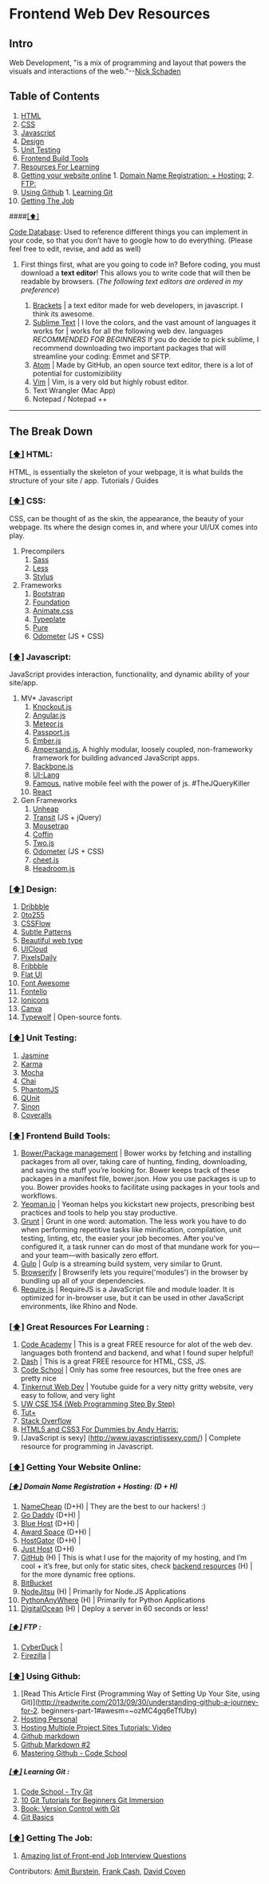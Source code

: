 Frontend Web Dev Resources
===============================

## Intro
Web Development, "is a mix of programming and layout that powers the visuals and interactions of the web."--[Nick Schaden](https://blog.generalassemb.ly/what-is-front-end-web-development/)

## <a name='toc'>Table of Contents</a>

  1. [HTML](#html)
  1. [CSS ](#css)
  1. [Javascript ](#js)
  1. [Design ](#design)
  1. [Unit Testing ](#ut)
  1. [Frontend Build Tools](#fbt)
  1. [Resources For Learning](#resources4learn)
  1. [Getting your website online](#online)
    1. [Domain Name Registration: + Hosting:](#dnrh)
    2. [FTP:](#ftp)
  1. [Using Github](#github)
    1. [Learning Git](#git)
  1. [Getting The Job](#job)

####[[⬆]](#toc)

[Code Database](https://docs.google.com/spreadsheet/ccc?key=0Au-8f__TLXEddGlHSFFhZG1TcnIwaFdxZVVVcXhxN3c&usp=sharing): Used to reference different things you can implement in your code, so that you don’t have to google how to do everything. (Please feel free to edit, revise, and add as well)



1. First things first, what are you going to code in? Before coding, you must download a **text editor**! This allows you to write code that will then be readable by browsers. (_The following text editors are ordered in my preference_)

    1. [Brackets](http://brackets.io/) | a text editor made for web developers, in javascript. I think its awesome.
    2. [Sublime Text](http://www.sublimetext.com/) | I love the colors, and the vast amount of languages it works for | works for all the following web dev. languages *RECOMMENDED FOR BEGINNERS* If you do decide to pick sublime, I recommend downloading two important packages that will streamline your coding: Emmet and SFTP.
    3. [Atom](https://atom.io/) | Made by GitHub, an open source text editor, there is a lot of potential for customizibility
    4. [Vim](http://www.vim.org/) | Vim, is a very old but highly robust editor.
    5. Text Wrangler (Mac App)
    6. Notepad / Notepad ++

---




## The Break Down
### [[⬆]](#toc) <a name='html'>HTML:</a>
 HTML, is essentially the skeleton of your webpage, it is what builds the structure of your site / app.
Tutorials / Guides


### [[⬆]](#toc) <a name='css'>CSS:</a>
CSS, can be thought of as the skin, the appearance, the beauty of your webpage. Its where the design comes in, and where your UI/UX comes into play.

1. Precompilers
    1. [Sass](http://sass-lang.com/)
    2. [Less](http://lesscss.org/)
    3. [Stylus](http://learnboost.github.io/stylus/)
2. Frameworks
    1. [Bootstrap](http://getbootstrap.com/)
    2. [Foundation](http://foundation.zurb.com/)
    3. [Animate.css](https://github.com/daneden/animate.css)
    4. [Typeplate](http://typeplate.com/)
    5. [Pure](http://purecss.io/)
    6. [Odometer](http://github.hubspot.com/odometer/docs/welcome/) (JS + CSS)

### [[⬆]](#toc) <a name='js'>Javascript:</a>
JavaScript provides interaction, functionality, and dynamic ability of your site/app.

1. MV* Javascript
    1. [Knockout.js](http://knockoutjs.com/)
    2. [Angular.js](https://angularjs.org/)
    3. [Meteor.js](https://www.meteor.com/)
    4. [Passport.js](http://passportjs.org/)
    5. [Ember.js](http://emberjs.com/)
    6. [Ampersand.js](http://ampersandjs.com/), A highly modular, loosely coupled, non-frameworky framework for building advanced JavaScript apps.
    7. [Backbone.js](http://backbonejs.org/)
    8. [UI-Lang](http://uilang.com/)
    9. [Famous](https://famo.us/), native mobile feel with the power of js. #TheJQueryKiller
    10. [React](http://facebook.github.io/react/)
2. Gen Frameworks
    1. [Unheap](http://www.unheap.com/)
    2. [Transit](http://ricostacruz.com/jquery.transit/) (JS + jQuery)
    3. [Mousetrap](http://craig.is/killing/mice)
    4. [Coffin](http://fat.github.io/coffin/)
    5. [Two.js](http://jonobr1.github.io/two.js/)
    6. [Odometer](http://github.hubspot.com/odometer/docs/welcome/) (JS + CSS)
    7. [cheet.js](http://namuol.github.io/cheet.js/)
    8. [Headroom.js](http://wicky.nillia.ms/headroom.js/)

### [[⬆]](#toc) <a name='design'>Design:</a>
1. [Dribbble](https://dribbble.com/)
2. [0to255](http://0to255.com/)
3. [CSSFlow](http://www.cssflow.com/)
4. [Subtle Patterns](http://subtlepatterns.com/)
5. [Beautiful web type](http://hellohappy.org/beautiful-web-type/)
6. [UICloud](http://ui-cloud.com/)
7. [PixelsDaily](http://pixelsdaily.com/)
8. [Fribbble](http://fribbble.com/)
9. [Flat UI](http://designmodo.github.io/Flat-UI/)
10. [Font Awesome](http://fortawesome.github.io/Font-Awesome/#)
11. [Fontello](http://fontello.com/)
12. [Ionicons](http://ionicons.com/)
13. [Canva](https://www.canva.com/)
14. [Typewolf](http://www.typewolf.com/open-source-web-fonts) | Open-source fonts.

### [[⬆]](#toc) <a name='ut'>Unit Testing:</a>
1. [Jasmine](http://jasmine.github.io/)
2. [Karma](http://karma-runner.github.io/0.12/index.html)
3. [Mocha](http://visionmedia.github.io/mocha/)
4. [Chai](http://chaijs.com/)
5. [PhantomJS](http://phantomjs.org/)
6. [QUnit](http://qunitjs.com/)
7. [Sinon](http://sinonjs.org/)
8. [Coveralls](https://coveralls.io/)

### [[⬆]](#toc) <a name='fbt'> Frontend Build Tools:</a>
1. [Bower/Package management](http://bower.io/) | Bower works by fetching and installing packages from all over, taking care of hunting, finding, downloading, and saving the stuff you’re looking for. Bower keeps track of these packages in a manifest file, bower.json. How you use packages is up to you. Bower provides hooks to facilitate using packages in your tools and workflows.
2. [Yeoman.io](http://yeoman.io/) | Yeoman helps you kickstart new projects, prescribing best practices and tools to help you stay productive.
3. [Grunt](http://gruntjs.com/) | Grunt in one word: automation. The less work you have to do when performing repetitive tasks like minification, compilation, unit testing, linting, etc, the easier your job becomes. After you've configured it, a task runner can do most of that mundane work for you—and your team—with basically zero effort.
4. [Gulp](http://gulpjs.com/) | Gulp is a streaming build system, very similar to Grunt.
5. [Browserify](http://browserify.org/) | Browserify lets you require('modules') in the browser by bundling up all of your dependencies.
6. [Require.js](http://requirejs.org/) | RequireJS is a JavaScript file and module loader. It is optimized for in-browser use, but it can be used in other JavaScript environments, like Rhino and Node.

### [[⬆]](#toc) <a name='resource4learn'> Great Resources For Learning :</a>
1. [Code Academy](http://www.codecademy.com/) | This is a great FREE resource for alot of the web dev. languages both frontend and backend, and what I found super helpful!
2. [Dash](https://dash.generalassemb.ly/) | This is a great FREE resource for HTML, CSS, JS.
3. [Code School](https://www.codeschool.com/) | Only has some free resources, but the free ones are pretty nice
4. [Tinkernut Web Dev](http://www.youtube.com/watch?v=6Ct6emxVR9w ) | Youtube guide for a very nitty gritty website, very easy to follow, and very light
5. [UW CSE 154 (Web Programming Step By Step)]()
6. [Tut+](http://tutsplus.com/)
7. [Stack Overflow](http://stackoverflow.com/)
8. [HTML5 and CSS3 For Dummies by Andy Harris:](http://www.amazon.com/HTML5-CSS3-All-One-Dummies/dp/1118289382)
9. [JavaScript is sexy] (http://www.javascriptissexy.com/) | Complete resource for programming in Javascript.

### [[⬆]](#toc) <a name='online'> Getting Your Website Online:</a>
##### [[⬆]](#toc) <a name='dnrh'> Domain Name Registration + Hosting: (D + H)</a>
1. [NameCheap](http://www.namecheap.com/) (D+H) | They are the best to our hackers! :)
2. [Go Daddy](http://www.godaddy.com/) (D+H) |
3. [Blue Host](http://www.bluehost.com/) (D+H) |
4. [Award Space](http://www.awardspace.com/) (D+H) |
5. [HostGator](http://www.hostgator.com/) (D+H) |
6. [Just Host](http://www.justhost.com/) (D+H)
7. [GitHub](https://github.com/) (H) | This is what I use for the majority of my hosting, and I’m cool + it’s free, but only for static sites, check [backend resources](https://github.com/mrcoven94/resources/blob/gh-pages/backend-webdev.md) (H) | for the more dynamic free options.
8. [BitBucket](https://bitbucket.org/)
9. [NodeJitsu](https://www.nodejitsu.com/) (H) | Primarily for Node.JS Applications
10. [PythonAnyWhere](https://www.pythonanywhere.com/) (H) | Primarily for Python Applications
11. [DigitalOcean](https://www.digitalocean.com/) (H) | Deploy a server in 60 seconds or less!

##### [[⬆]](#toc) <a name='ftp'> FTP :</a>
1. [CyberDuck](https://cyberduck.io/?l=en) |
2. [Firezilla](https://filezilla-project.org/) |

### [[⬆]](#toc) <a name='github'> Using Github:</a>
1. [Read This Article First (Programming Way of Setting Up Your Site, using Git)](http://readwrite.com/2013/09/30/understanding-github-a-journey-for-2. beginners-part-1#awesm=~ozMC4gq6eTfUby)
3. [Hosting Personal]()
4. [Hosting Multiple Project Sites Tutorials: Video](http://www.youtube.com/watch?v=J8RLq9LXFXk)
5. [Github markdown](https://github.com/adam-p/markdown-here/wiki/Markdown-Cheatsheet)
6. [Github Markdown #2](http://assemble.io/docs/Cheatsheet-Markdown.html)
7. [Mastering Github - Code School](https://www.codeschool.com/courses/mastering-github)

##### [[⬆]](#toc) <a name='git'> Learning Git :</a>
1. [Code School - Try Git](https://try.github.io/levels/1/challenges/1)
2. [10 Git Tutorials for Beginners Git Immersion](http://gitimmersion.com/)
3. [Book: Version Control with Git](http://www.amazon.com/Version-Control-Git-collaborative-development/dp/1449316387/ref=pd_sim_b_1)
4. [Git Basics](http://git-scm.com/book/en/Getting-Started-Git-Basics)

### [[⬆]](#toc) <a name='job'>Getting The Job:</a>
1. [Amazing list of Front-end Job Interview Questions](https://github.com/darcyclarke/Front-end-Developer-Interview-Questions)



Contributors: [Amit Burstein](https://github.com/amitburst), [Frank Cash](https://github.com/frankcash),  [David Coven](https://github.com/mrcoven94)

